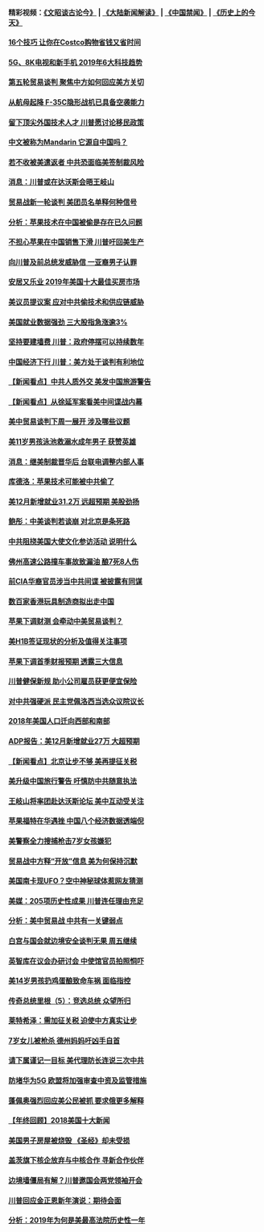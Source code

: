 #### 精彩视频：[《文昭谈古论今》](https://github.com/gfw-breaker/wenzhao/blob/master/README.md?t=01061230) | [《大陆新闻解读》](https://github.com/gfw-breaker/ntdtv-comedy/blob/master/README.md?t=01061230) | [《中国禁闻》](https://github.com/gfw-breaker/ntdtv-news/blob/master/README.md?t=01061230) | [《历史上的今天》](https://github.com/gfw-breaker/today-in-history/blob/master/README.md?t=01061230) 

#### [16个技巧 让你在Costco购物省钱又省时间](../pages/nsc412/n10955689.md?t=01061230) 

#### [5G、8K电视和新手机 2019年6大科技趋势](../pages/nsc412/n10955708.md?t=01061230) 

#### [第五轮贸易谈判 聚焦中方如何回应美方关切](../pages/nsc412/n10956081.md?t=01061230) 

#### [从航母起降 F-35C隐形战机已具备空袭能力](../pages/nsc412/n10952444.md?t=01061230) 

#### [留下顶尖外国技术人才 川普愿讨论移民政策](../pages/nsc412/n10956102.md?t=01061230) 

#### [中文被称为Mandarin 它源自中国吗？](../pages/nsc412/n10956208.md?t=01061230) 

#### [若不收被美遣返者 中共恐面临美签制裁风险](../pages/nsc412/n10956098.md?t=01061230) 

#### [消息：川普或在达沃斯会晤王岐山](../pages/nsc412/n10955960.md?t=01061230) 

#### [贸易战新一轮谈判 美团员名单释何种信号](../pages/nsc412/n10955951.md?t=01061230) 

#### [分析：苹果技术在中国被偷是存在已久问题](../pages/nsc412/n10955741.md?t=01061230) 

#### [不担心苹果在中国销售下滑 川普吁回美生产](../pages/nsc412/n10955732.md?t=01061230) 

#### [向川普及前总统发威胁信 一亚裔男子认罪](../pages/nsc412/n10955585.md?t=01061230) 

#### [安居又乐业  2019年美国十大最佳买房市场](../pages/nsc412/n10954536.md?t=01061230) 

#### [美议员提议案 应对中共偷技术和供应链威胁](../pages/nsc412/n10954406.md?t=01061230) 

#### [美国就业数据强劲 三大股指急涨逾3%](../pages/nsc412/n10954508.md?t=01061230) 

#### [坚持要建墙费 川普：政府停摆可以持续数年](../pages/nsc412/n10954407.md?t=01061230) 

#### [中国经济下行 川普：美方处于谈判有利地位](../pages/nsc412/n10954366.md?t=01061230) 

#### [【新闻看点】中共人质外交 美发中国旅游警告](../pages/nsc412/n10954034.md?t=01061230) 

#### [【新闻看点】从徐延军案看美中间谍战内幕](../pages/nsc412/n10953966.md?t=01061230) 

#### [美中贸易谈判下周一展开 涉及哪些议题](../pages/nsc412/n10954176.md?t=01061230) 

#### [美11岁男孩泳池救溺水成年男子 获赞英雄](../pages/nsc412/n10954158.md?t=01061230) 

#### [消息：继美制裁晋华后 台联电调整内部人事](../pages/nsc412/n10953969.md?t=01061230) 

#### [库德洛：苹果技术可能被中共偷了](../pages/nsc412/n10953981.md?t=01061230) 

#### [美12月新增就业31.2万 远超预期 美股劲扬](../pages/nsc412/n10953907.md?t=01061230) 

#### [鲍彤：中美谈判若谈崩 对北京是条死路](../pages/nsc412/n10953737.md?t=01061230) 

#### [中共阻挠美国大使文化参访活动 说明什么](../pages/nsc412/n10951984.md?t=01061230) 

#### [佛州高速公路撞车事故致漏油 酿7死8人伤](../pages/nsc412/n10953081.md?t=01061230) 

#### [前CIA华裔官员涉当中共间谍 被披露有同谋](../pages/nsc412/n10951790.md?t=01061230) 

#### [数百家香港玩具制造商拟出走中国](../pages/nsc412/n10952124.md?t=01061230) 

#### [苹果下调财测 会牵动中美贸易谈判？](../pages/nsc412/n10952252.md?t=01061230) 

#### [美H1B签证现状的分析及值得关注事项](../pages/nsc412/n10951979.md?t=01061230) 

#### [苹果下调首季财报预期 透露三大信息](../pages/nsc412/n10951956.md?t=01061230) 

#### [川普健保新规 助小公司雇员获更便宜保险](../pages/nsc412/n10951794.md?t=01061230) 

#### [对中共强硬派 民主党佩洛西当选众议院议长](../pages/nsc412/n10951972.md?t=01061230) 

#### [2018年美国人口迁向西部和南部](../pages/nsc412/n10952010.md?t=01061230) 

#### [ADP报告：美12月新增就业27万 大超预期](../pages/nsc412/n10951861.md?t=01061230) 

#### [【新闻看点】北京让步不够 美再提征关税](../pages/nsc412/n10951578.md?t=01061230) 

#### [美升级中国旅行警告 吁慎防中共随意执法](../pages/nsc412/n10951639.md?t=01061230) 

#### [王岐山将率团赴达沃斯论坛 美中互动受关注](../pages/nsc412/n10951468.md?t=01061230) 

#### [苹果福特在华遇挫 中国八个经济数据透端倪](../pages/nsc412/n10951457.md?t=01061230) 

#### [美警察全力搜捕枪击7岁女孩嫌犯](../pages/nsc412/n10951049.md?t=01061230) 

#### [贸易战中方释“开放”信息 美为何保持沉默](../pages/nsc412/n10949769.md?t=01061230) 

#### [美国南卡现UFO？空中神秘球体惹网友猜测](../pages/nsc412/n10950078.md?t=01061230) 

#### [美媒：205项历史性成果 川普连任理由充足](../pages/nsc412/n10950036.md?t=01061230) 

#### [分析：美中贸易战 中共有一关键弱点](../pages/nsc412/n10949574.md?t=01061230) 

#### [白宫与国会就边境安全谈判无果 周五继续](../pages/nsc412/n10949727.md?t=01061230) 

#### [英智库在议会办研讨会 中使馆官员拍照恫吓](../pages/nsc412/n10949621.md?t=01061230) 

#### [美14岁男孩扔鸡蛋酿致命车祸 面临指控](../pages/nsc412/n10949652.md?t=01061230) 

#### [传奇总统里根（5）：竞选总统 众望所归](../pages/nsc412/n10947759.md?t=01061230) 

#### [莱特希泽：需加征关税 迫使中方真实让步](../pages/nsc412/n10949586.md?t=01061230) 

#### [7岁女儿被枪杀 德州妈妈吁凶手自首](../pages/nsc412/n10949564.md?t=01061230) 

#### [请下属谨记一目标 美代理防长连说三次中共](../pages/nsc412/n10949505.md?t=01061230) 

#### [防堵华为5G 欧盟将加强审查中资及监管措施](../pages/nsc412/n10949397.md?t=01061230) 

#### [蓬佩奥强烈回应美公民被抓 要求俄更多解释](../pages/nsc412/n10949408.md?t=01061230) 

#### [【年终回顾】2018美国十大新闻](../pages/nsc412/n10925198.md?t=01061230) 

#### [美国男子房屋被烧毁 《圣经》却未受损](../pages/nsc412/n10947564.md?t=01061230) 

#### [盖茨旗下核企放弃与中核合作 寻新合作伙伴](../pages/nsc412/n10947386.md?t=01061230) 

#### [边境墙僵局有解？川普邀国会两党领袖开会](../pages/nsc412/n10947197.md?t=01061230) 

#### [川普回应金正恩新年演说：期待会面](../pages/nsc412/n10947826.md?t=01061230) 

#### [分析：2019年为何是美最高法院历史性一年](../pages/nsc412/n10946956.md?t=01061230) 

